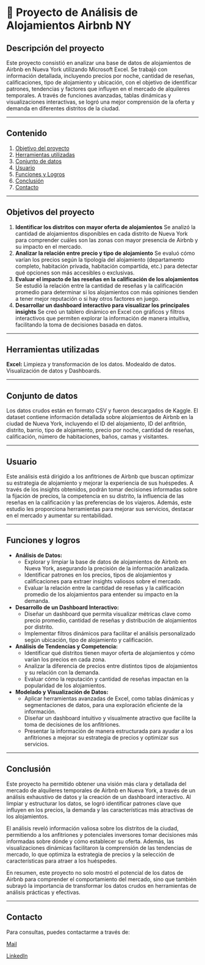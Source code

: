 # 📌 Proyecto de Análisis de Alojamientos Airbnb NY

## Descripción del proyecto

Este proyecto consistió en analizar una base de datos de alojamientos de Airbnb en Nueva York utilizando Microsoft Excel. Se trabajó con información detallada, incluyendo precios por noche, cantidad de reseñas, calificaciones, tipo de alojamiento y ubicación, con el objetivo de identificar patrones, tendencias y factores que influyen en el mercado de alquileres temporales. A través de funciones avanzadas, tablas dinámicas y visualizaciones interactivas, se logró una mejor comprensión de la oferta y demanda en diferentes distritos de la ciudad.

--- 

## Contenido
1. [Objetivo del proyecto](#objetivo-del.proyecto)
2. [Herramientas utilizadas](#herramientas-utilizadas)
3. [Conjunto de datos](#conjunto-de-datos)
4. [Usuario](#usuario)
5. [Funciones y Logros](#funciones-y-logros)
6. [Conclusión](#conclusion)
7. [Contacto](#contacto)

--- 

## Objetivos del proyecto

1. **Identificar los distritos con mayor oferta de alojamientos**
Se analizó la cantidad de alojamientos disponibles en cada distrito de Nueva York para comprender cuáles son las zonas con mayor presencia de Airbnb y su impacto en el mercado.
2. **Analizar la relación entre precio y tipo de alojamiento**
Se evaluó cómo varían los precios según la tipología del alojamiento (departamento completo, habitación privada, habitación compartida, etc.) para detectar qué opciones son más accesibles o exclusivas.
3. **Evaluar el impacto de las reseñas en la calificación de los alojamientos**
Se estudió la relación entre la cantidad de reseñas y la calificación promedio para determinar si los alojamientos con más opiniones tienden a tener mejor reputación o si hay otros factores en juego.
4. **Desarrollar un dashboard interactivo para visualizar los principales insights**
Se creó un tablero dinámico en Excel con gráficos y filtros interactivos que permiten explorar la información de manera intuitiva, facilitando la toma de decisiones basada en datos.

--- 

## Herramientas utilizadas

**Excel:** Limpieza y transformación de los datos. Modealdo de datos. Visualización de datos y Dashboards.

--- 

## Conjunto de datos
Los datos crudos están en formato CSV y fueron descargados de Kaggle. El dataset contiene información detallada sobre alojamientos de Airbnb en la ciudad de Nueva York, incluyendo el ID del alojamiento, ID del anfitrión, distrito, barrio, tipo de alojamiento, precio por noche, cantidad de reseñas, calificación, número de habitaciones, baños, camas y visitantes.

--- 

## Usuario

Este análisis está dirigido a los anfitriones de Airbnb que buscan optimizar su estrategia de alojamiento y mejorar la experiencia de sus huéspedes. A través de los insights obtenidos, podrán tomar decisiones informadas sobre la fijación de precios, la competencia en su distrito, la influencia de las reseñas en la calificación y las preferencias de los viajeros. Además, este estudio les proporciona herramientas para mejorar sus servicios, destacar en el mercado y aumentar su rentabilidad.

--- 

## Funciones y logros

- **Análisis de Datos:**
    - Explorar y limpiar la base de datos de alojamientos de Airbnb en Nueva York, asegurando la precisión de la información analizada.
    - Identificar patrones en los precios, tipos de alojamientos y calificaciones para extraer insights valiosos sobre el mercado.
    - Evaluar la relación entre la cantidad de reseñas y la calificación promedio de los alojamientos para entender su impacto en la demanda.
- **Desarrollo de un Dashboard Interactivo:**
    - Diseñar un dashboard que permita visualizar métricas clave como precio promedio, cantidad de reseñas y distribución de alojamientos por distrito.
    - Implementar filtros dinámicos para facilitar el análisis personalizado según ubicación, tipo de alojamiento y calificación.
- **Análisis de Tendencias y Competencia:**
    - Identificar qué distritos tienen mayor oferta de alojamientos y cómo varían los precios en cada zona.
    - Analizar la diferencia de precios entre distintos tipos de alojamientos y su relación con la demanda.
    - Evaluar cómo la reputación y cantidad de reseñas impactan en la popularidad de los alojamientos.
- **Modelado y Visualización de Datos:**
    - Aplicar herramientas avanzadas de Excel, como tablas dinámicas y segmentaciones de datos, para una exploración eficiente de la información.
    - Diseñar un dashboard intuitivo y visualmente atractivo que facilite la toma de decisiones de los anfitriones.
    - Presentar la información de manera estructurada para ayudar a los anfitriones a mejorar su estrategia de precios y optimizar sus servicios.

---

## Conclusión
Este proyecto ha permitido obtener una visión más clara y detallada del mercado de alquileres temporales de Airbnb en Nueva York, a través de un análisis exhaustivo de datos y la creación de un dashboard interactivo. Al limpiar y estructurar los datos, se logró identificar patrones clave que influyen en los precios, la demanda y las características más atractivas de los alojamientos.

El análisis reveló información valiosa sobre los distritos de la ciudad, permitiendo a los anfitriones y potenciales inversores tomar decisiones más informadas sobre dónde y cómo establecer su oferta. Además, las visualizaciones dinámicas facilitaron la comprensión de las tendencias de mercado, lo que optimiza la estrategia de precios y la selección de características para atraer a los huéspedes.

En resumen, este proyecto no solo mostró el potencial de los datos de Airbnb para comprender el comportamiento del mercado, sino que también subrayó la importancia de transformar los datos crudos en herramientas de análisis prácticas y efectivas.

---

## Contacto
Para consultas, puedes contactarme a través de:

[Mail](mailto:maria.ibanezw@gmail.com)

[LinkedIn](https://www.linkedin.com/in/mariadelmaribanezw/) 
